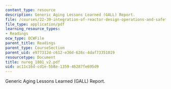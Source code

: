 ```yaml
---
content_type: resource
description: Generic Aging Lessons Learned (GALL) Report.
file: /courses/22-39-integration-of-reactor-design-operations-and-safety-fall-2006/ac11c16dcd1e5b8e135946287fe695d9_nureg_1801_v2.pdf
file_type: application/pdf
learning_resource_types:
- Readings
ocw_type: OCWFile
parent_title: Readings
parent_type: CourseSection
parent_uid: e977312d-c612-e36d-626c-4daf73351019
resourcetype: Document
title: nureg_1801_v2.pdf
uid: ac11c16d-cd1e-5b8e-1359-46287fe695d9
---
```

Generic Aging Lessons Learned (GALL) Report.

